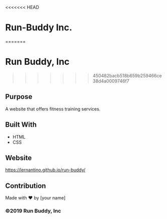 <<<<<<< HEAD
# Run-Buddy Inc.
=======
# Run Buddy, Inc
>>>>>>> 450482bacb518b659b259466ce38d4a0009746f7

## Purpose
A website that offers fitness training services. 

## Built With
* HTML
* CSS

## Website
https://lernantino.github.io/run-buddy/

## Contribution
Made with ❤️ by [your name]

### ©️2019 Run Buddy, Inc 
